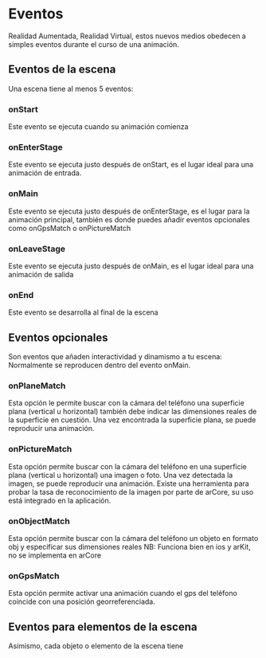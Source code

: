 # Eventos
Realidad Aumentada, Realidad Virtual, estos nuevos medios obedecen a simples eventos durante el curso de una animación.

## Eventos de la escena
Una escena tiene al menos 5 eventos:

### onStart
Este evento se ejecuta cuando su animación comienza

### onEnterStage
Este evento se ejecuta justo después de onStart, es el lugar ideal para una animación de entrada.

### onMain
Este evento se ejecuta justo después de onEnterStage, es el lugar para la animación principal, también es donde puedes añadir eventos opcionales como onGpsMatch o onPictureMatch

### onLeaveStage
Este evento se ejecuta justo después de onMain, es el lugar ideal para una animación de salida

### onEnd
Este evento se desarrolla al final de la escena

## Eventos opcionales
Son eventos que añaden interactividad y dinamismo a tu escena:
Normalmente se reproducen dentro del evento onMain.

### onPlaneMatch
Esta opción le permite buscar con la cámara del teléfono una superficie plana (vertical u horizontal) también debe indicar las dimensiones reales de la superficie en cuestión.
Una vez encontrada la superficie plana, se puede reproducir una animación.

### onPictureMatch
Esta opción permite buscar con la cámara del teléfono en una superficie plana (vertical u horizontal) una imagen o foto.
Una vez detectada la imagen, se puede reproducir una animación.
Existe una herramienta para probar la tasa de reconocimiento de la imagen por parte de arCore, su uso está integrado en la aplicación.

### onObjectMatch
Esta opción permite buscar con la cámara del teléfono un objeto en formato obj y especificar sus dimensiones reales
NB: Funciona bien en ios y arKit, no se implementa en arCore

### onGpsMatch
Esta opción permite activar una animación cuando el gps del teléfono coincide con una posición georreferenciada.

## Eventos para elementos de la escena
Asimismo, cada objeto o elemento de la escena tiene  
